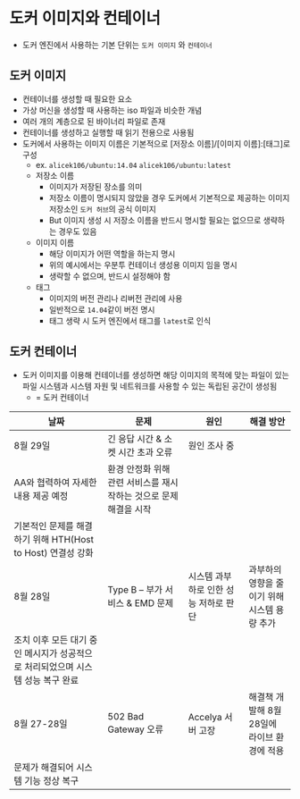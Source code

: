 # 도커 이미지와 컨테이너

- 도커 엔진에서 사용하는 기본 단위는 `도커 이미지` 와 `컨테이너`

## 도커 이미지

- 컨테이너를 생성할 때 필요한 요소
- 가상 머신을 생성할 때 사용하는 iso 파일과 비슷한 개념
- 여러 개의 계층으로 된 바이너리 파일로 존재
- 컨테이너를 생성하고 실행할 때 읽기 전용으로 사용됨
- 도커에서 사용하는 이미지 이름은 기본적으로 [저장소 이름]/[이미지 이름]:[태그]로 구성
    - ex. `alicek106/ubuntu:14.04` `alicek106/ubuntu:latest`
    - 저장소 이름
        - 이미지가 저장된 장소를 의미
        - 저장소 이름이 명시되지 않았을 경우 도커에서 기본적으로 제공하는 이미지 저장소인 `도커 허브`의 공식 이미지
        - But 이미지 생성 시 저장소 이름을 반드시 명시할 필요는 없으므로 생략하는 경우도 있음
    - 이미지 이름
        - 해당 이미지가 어떤 역할을 하는지 명시
        - 위의 예시에서는 우분투 컨테이너 생성용 이미지 임을 명시
        - 생략할 수 없으며, 반드시 설정해야 함
    - 태그
        - 이미지의 버전 관리나 리버전 관리에 사용
        - 일반적으로 `14.04`같이 버전 명시
        - 태그 생략 시 도커 엔진에서 태그를 `latest`로 인식

## 도커 컨테이너

- 도커 이미지를 이용해 컨테이너를 생성하면 해당 이미지의 목적에 맞는 파일이 있는 파일 시스템과 시스템 자원 및 네트워크를 사용할 수 있는 독립된 공간이 생성됨
    - = 도커 컨테이너
    

| 날짜 | 문제 | 원인 | 해결 방안 |
| --- | --- | --- | --- |
| 8월 29일 | 긴 응답 시간 & 소켓 시간 초과 오류 | 원인 조사 중
AA와 협력하여 자세한 내용 제공 예정 | 환경 안정화 위해 관련 서비스를 재시작하는 것으로 문제 해결을 시작
기본적인 문제를 해결하기 위해 HTH(Host to Host) 연결성 강화 |
| 8월 28일 | Type B – 부가 서비스 & EMD 문제 | 시스템 과부하로 인한 성능 저하로 판단 | 과부하의 영향을 줄이기 위해 시스템 용량 추가
조치 이후 모든 대기 중인 메시지가 성공적으로 처리되었으며 시스템 성능 복구 완료 |
| 8월 27-28일 | 502 Bad Gateway 오류 | Accelya 서버 고장 | 해결책 개발해 8월 28일에 라이브 환경에 적용
문제가 해결되어 시스템 기능 정상 복구 |